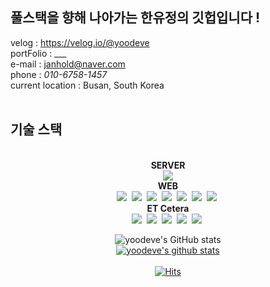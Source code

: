 ## 풀스택을 향해 나아가는 한유정의 깃헙입니다 !
velog : https://velog.io/@yoodeve<br />
portFolio : ___ <br />
e-mail : janhold@naver.com<br />
phone : <i>010-6758-1457</i><br />
current location : Busan, South Korea<br />
<br />
## 기술 스택
<div align='center'><br />
  <b>SERVER</b><br />
  <img src="https://img.shields.io/badge/Java-007396?style=flat&logo=OpenJDK&logoColor=white"/><br />
  <b>WEB</b><br />
  <img src="https://img.shields.io/badge/JavaScript-F7DF1E?style=flat&logo=JavaScript&logoColor=white">&nbsp;
  <img src="https://img.shields.io/badge/CSS3-1572B6?style=flat&logo=CSS3&logoColor=white">&nbsp;
  <img src="https://img.shields.io/badge/HTML5-E34F26?style=flat&logo=HTML5&logoColor=white">&nbsp;
  <img src="https://img.shields.io/badge/React-61DAFB?style=flat&logo=React&logoColor=white">&nbsp;
  <img src="https://img.shields.io/badge/Redux-764ABC?style=flat&logo=Redux&logoColor=white">&nbsp;
  <img src="https://img.shields.io/badge/antdesign-0170FE?style=flat&logo=antdesign&logoColor=white">&nbsp;
  <img src="https://img.shields.io/badge/styledcomponents-DB7093?style=flat&logo=styledcomponents&logoColor=white">&nbsp;
<br/ >
  <b>ET Cetera</b><br />
  <img src="https://img.shields.io/badge/Amazon AWS-232F3E?style=flat&logo=Amazon AWS&logoColor=white">&nbsp;
  <img src="https://img.shields.io/badge/AWS Amplify-FF9900?style=flat&logo=AWS Amplify&logoColor=white">&nbsp;
  <img src="https://img.shields.io/badge/ASANA-273347?style=flat&logo=ASANA&logoColor=white">&nbsp;
  <img src="https://img.shields.io/badge/GitHub-181717?style=flat&logo=GitHub&logoColor=white">&nbsp;
  <img src="https://img.shields.io/badge/GitHub-181717?style=flat&logo=GitHub&logoColor=white">&nbsp;
  <br />
  
![yoodeve's GitHub stats](https://github-readme-stats.vercel.app/api?username=yoodeve&theme=dark&show_icons=true)  <br />
[![yoodeve's github stats](https://github-readme-stats.vercel.app/api/top-langs/?username=yoodeve&show_icons=true&hide_border=true&title_color=004386&icon_color=004386&layout=compact)](https://github.com/yoodeve)  <br />  <br />
[![Hits](https://hits.seeyoufarm.com/api/count/incr/badge.svg?url=https%3A%2F%2Fgithub.com%2Fyoodeve%2Fyoodeve&count_bg=%23D49393&title_bg=%23555555&icon=&icon_color=%23E7E7E7&title=hits&edge_flat=true)](https://hits.seeyoufarm.com)  <br />
</div>



